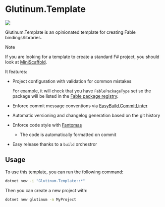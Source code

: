# Glutinum.Template

[![](https://img.shields.io/badge/Sponsors-EA4AAA?style=for-the-badge)](https://mangelmaxime.github.io/sponsors/)

Glutinum.Template is an opinionated template for creating Fable bindings/libraries.

> [!NOTE]
> If you are looking for a template to create a standard F# project, you should look at [MiniScaffold](https://github.com/TheAngryByrd/MiniScaffold).

It features:

- Project configuration with validation for common mistakes

    For example, it will check that you have `FablePackageType` set so the package will be listed in the [Fable package registry](https://fable.io/packages/).

- Enforce commit message conventions via [EasyBuild.CommitLinter](https://github.com/easybuild-org/EasyBuild.CommitLinter)
- Automatic versioning and changelog generation based on the git history
- Enforce code style with [Fantomas](https://fsprojects.github.io/fantomas/)
    - The code is automatically formatted on commit
- Easy release thanks to a `build` orchestror

## Usage

To use this template, you can run the following command:

```bash
dotnet new -i "Glutinum.Template::*"
```

Then you can create a new project with:

```bash
dotnet new glutinum -n MyProject
```